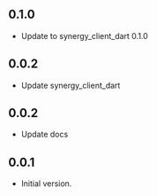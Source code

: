 ## 0.1.0

- Update to synergy_client_dart 0.1.0

## 0.0.2

- Update synergy_client_dart

## 0.0.2

- Update docs

## 0.0.1

- Initial version.

